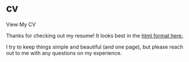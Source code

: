 # cv
View My CV

Thanks for checking out my resume! It looks best in the [html format here.](https://rawgit.com/bo-olson/cv/main/Bo_Olson_Resume.html) 

I try to keep things simple and beautiful (and one page), but please reach out to me with any questions on my experience. 
